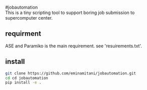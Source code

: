 #jobautomation  
This is a tiny scripting tool to support boring job submission to supercomputer center.

## requirment
ASE and Paramiko is the main requirement.
see 'resuirements.txt'.

## install

```bash
git clone https://github.com/eminamitani/jobautomation.git
cd cd jobautomation
pip install -e .
```


